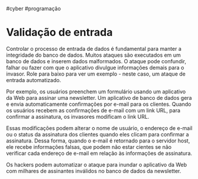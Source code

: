 #cyber #programação  
# Validação de entrada

Controlar o processo de entrada de dados é fundamental para manter a integridade do banco de dados. Muitos ataques são executados em um banco de dados e inserem dados malformados. O ataque pode confundir, falhar ou fazer com que o aplicativo divulgue informações demais para o invasor. Role para baixo para ver um exemplo - neste caso, um ataque de entrada automatizado.

Por exemplo, os usuários preenchem um formulário usando um aplicativo da Web para assinar uma newsletter. Um aplicativo de banco de dados gera e envia automaticamente confirmações por e-mail para os clientes. Quando os usuários recebem as confirmações de e-mail com um link URL, para confirmar a assinatura, os invasores modificam o link URL. 

Essas modificações podem alterar o nome de usuário, o endereço de e-mail ou o status da assinatura dos clientes quando eles clicam para confirmar a assinatura. Dessa forma, quando o e-mail é retornado para o servidor host, ele recebe informações falsas, que podem não estar cientes se não verificar cada endereço de e-mail em relação às informações de assinatura.

Os hackers podem automatizar o ataque para inundar o aplicativo da Web com milhares de assinantes inválidos no banco de dados da newsletter.
